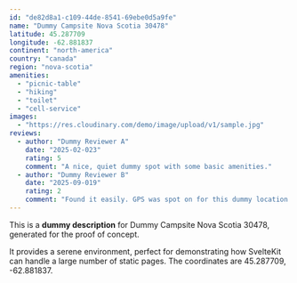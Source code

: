 ```yaml
---
id: "de82d8a1-c109-44de-8541-69ebe0d5a9fe"
name: "Dummy Campsite Nova Scotia 30478"
latitude: 45.287709
longitude: -62.881837
continent: "north-america"
country: "canada"
region: "nova-scotia"
amenities:
  - "picnic-table"
  - "hiking"
  - "toilet"
  - "cell-service"
images:
  - "https://res.cloudinary.com/demo/image/upload/v1/sample.jpg"
reviews:
  - author: "Dummy Reviewer A"
    date: "2025-02-023"
    rating: 5
    comment: "A nice, quiet dummy spot with some basic amenities."
  - author: "Dummy Reviewer B"
    date: "2025-09-019"
    rating: 2
    comment: "Found it easily. GPS was spot on for this dummy location."
---
```


This is a **dummy description** for Dummy Campsite Nova Scotia 30478, generated for the proof of concept.

It provides a serene environment, perfect for demonstrating how SvelteKit can handle a large number of static pages. The coordinates are 45.287709, -62.881837.
